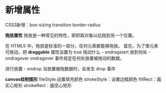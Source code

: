 
# 新增属性

CSS3新增：box-sizing transition border-radius

**拖放属性**
拖放是一种常见的特性，即抓取对象以后拖到另一个位置。

在 HTML5 中，拖放是标准的一部分，任何元素都能够拖放。
首先，为了使元素可拖动，把 **draggable** 属性设置为 true
拖动什么 - ondragstart
放到何处 - ondragover
ondragover 事件规定在何处放置被拖动的数据。

进行放置 - ondrop
当放置被拖数据时，会发生 drop 事件

**canvas绘制图形**
fileStyle:设置填充颜色
strokeStyle：设置边框颜色
fillRect：画实心矩形
strokeRect：画空心矩形